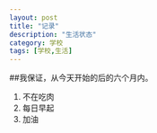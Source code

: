 ```yaml
---
layout: post
title: "记录"
description: "生活状态"
category: 学校
tags: [学校,生活]
---
```


##我保证，从今天开始的后的六个月内。<br/>
1. 不在吃肉
2. 每日早起
3. 加油
